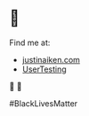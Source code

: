# 💎

Find me at: 
- [justinaiken.com](https://justinaiken.com)
- [UserTesting](https://usertesting.com)

🥃 🍻 

#BlackLivesMatter
